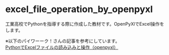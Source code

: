 # excel_file_operation_by_openpyxl
工業高校でPythonを指導する際に作成した教材です。OpenPyXlでExcel操作をします。

※以下のパイワーーク！さんの記事を参考にしています。<br>
[PythonでExcelファイルの読み込みと操作（openpyxl）](https://python-work.com/openpyxl-howto/)
